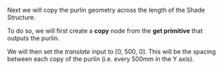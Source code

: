 Next we will copy the purlin geometry across the length of the Shade Structure.

To do so, we will first create a **copy** node from the **get primitive** that outputs the purlin.

We will then set the *translate* input to [0, 500, 0]. This will be the spacing between each copy of the purlin (i.e. every 500mm in the Y axis).
